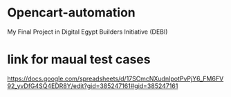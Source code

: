# Opencart-automation
My Final Project in Digital Egypt Builders Initiative (DEBI)
# link for maual test cases 
https://docs.google.com/spreadsheets/d/17SCmcNXudnIpotPvPjY6_FM6FV92_yvDfG4SQ4EDR8Y/edit?gid=385247161#gid=385247161
